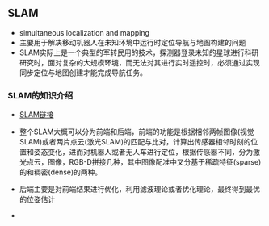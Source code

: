 ## SLAM

* simultaneous localization and mapping
* 主要用于解决移动机器人在未知环境中运行时定位导航与地图构建的问题
* SLAM实际上是一个典型的军转民用的技术，探测器登录未知的星球进行科研研究时，面对复杂的大规模环境，而无法对其进行实时遥控时，必须通过实现同步定位与地图创建才能完成导航任务。

### SLAM的知识介绍

* [SLAM链接](https://www.zhihu.com/question/58214449/answer/499085817)
* 整个SLAM大概可以分为前端和后端，前端的功能是根据相邻两帧图像(视觉SLAM)或者两片点云(激光SLAM)的匹配与比对，计算出传感器相邻时刻的位置和姿态变化，进而对机器人或者无人车进行定位，根据传感器不同，分为激光点云，图像，RGB-D拼接几种，其中图像配准中又分基于稀疏特征(sparse)的和稠密(dense)的两种。
* 后端主要是对前端结果进行优化，利用滤波理论或者优化理论，最终得到最优的位姿估计

* 